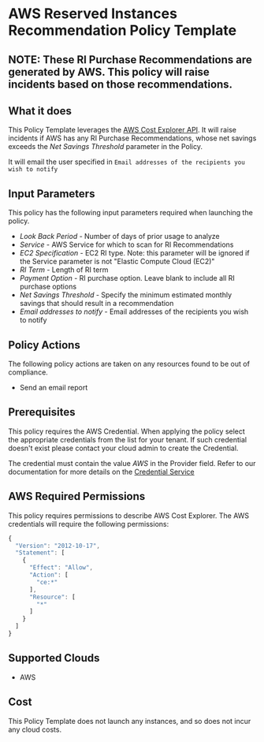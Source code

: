 # AWS Reserved Instances Recommendation Policy Template

## NOTE: These RI Purchase Recommendations are generated by AWS. This policy will raise incidents based on those recommendations.

## What it does
This Policy Template leverages the [AWS Cost Explorer API](https://docs.aws.amazon.com/aws-cost-management/latest/APIReference/API_GetReservationPurchaseRecommendation.html). It will raise incidents if AWS has any RI Purchase Recommendations, whose net savings exceeds the *Net Savings Threshold* parameter in the Policy.

It will email the user specified in `Email addresses of the recipients you wish to notify`

## Input Parameters

This policy has the following input parameters required when launching the policy.

- *Look Back Period* - Number of days of prior usage to analyze
- *Service* - AWS Service for which to scan for RI Recommendations
- *EC2 Specification* - EC2 RI type. Note: this parameter will be ignored if the Service parameter is not \"Elastic Compute Cloud (EC2)\"
- *RI Term* - Length of RI term
- *Payment Option* - RI purchase option.  Leave blank to include all RI purchase options
- *Net Savings Threshold* - Specify the minimum estimated monthly savings that should result in a recommendation
- *Email addresses to notify* - Email addresses of the recipients you wish to notify

## Policy Actions

The following policy actions are taken on any resources found to be out of compliance.

- Send an email report

## Prerequisites

This policy requires the AWS Credential. When applying the policy select the appropriate credentials
from the list for your tenant. If such credential doesn't exist please contact your cloud admin to create the Credential.

The credential must contain the value *AWS* in the Provider field.
Refer to our documentation for more details on the [Credential Service](https://docs.rightscale.com/credentials/)

## AWS Required Permissions

This policy requires permissions to describe AWS Cost Explorer.
The AWS credentials will require the following permissions:

```javascript
{
  "Version": "2012-10-17",
  "Statement": [
    {
      "Effect": "Allow",
      "Action": [
        "ce:*"
      ],
      "Resource": [
        "*"
      ]
    }
  ]
}
```

## Supported Clouds

- AWS

## Cost

This Policy Template does not launch any instances, and so does not incur any cloud costs.
